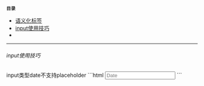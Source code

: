 **`目录`**

- [语义化标签](#语义化标签)
- [input使用技巧](#input使用技巧)
- [](#)

---

<h6 id="input使用技巧">input使用技巧</h6>
input类型date不支持placeholder
```html
	<input placeholder="Date" class="textbox-n" type="text" onfocus="(this.type='date')"  id="date">
```